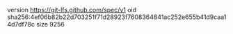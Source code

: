 version https://git-lfs.github.com/spec/v1
oid sha256:4ef06b82b22d703251f71d28923f7608364841ac252e655b41d9caa14d7df78c
size 9256
